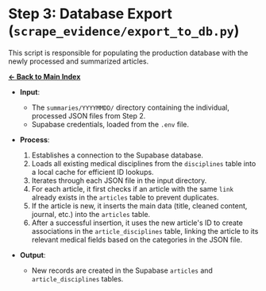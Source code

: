 # Step 3: Database Export (`scrape_evidence/export_to_db.py`)

This script is responsible for populating the production database with the newly processed and summarized articles.

[**← Back to Main Index**](../pipeline.md)

-   **Input**:
    -   The `summaries/YYYYMMDD/` directory containing the individual, processed JSON files from Step 2.
    -   Supabase credentials, loaded from the `.env` file.

-   **Process**:
    1.  Establishes a connection to the Supabase database.
    2.  Loads all existing medical disciplines from the `disciplines` table into a local cache for efficient ID lookups.
    3.  Iterates through each JSON file in the input directory.
    4.  For each article, it first checks if an article with the same `link` already exists in the `articles` table to prevent duplicates.
    5.  If the article is new, it inserts the main data (title, cleaned content, journal, etc.) into the `articles` table.
    6.  After a successful insertion, it uses the new article's ID to create associations in the `article_disciplines` table, linking the article to its relevant medical fields based on the categories in the JSON file.

-   **Output**:
    -   New records are created in the Supabase `articles` and `article_disciplines` tables.